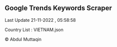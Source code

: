 

## Google Trends Keywords Scraper 
 
Last Update 21-11-2022 , 05:58:58

Country List :
VIETNAM.json



© Abdul Muttaqin 
